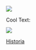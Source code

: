 ![](https://images.cooltext.com/5136783.png)


<a href="http://es.cooltext.com" target="_top"><img src="https://cooltext.com/images/ct_pixel.gif" width="80" height="15" alt="Cool Text: Generador de Logotipos y Gráficos." border="0" /></a>

![](https://images.cooltext.com/5136771.png)

[Historia](https://alain2701.github.io/Proyecto-Integrador/HistoriadelIOS)




